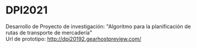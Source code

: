 # DPI2021
Desarrollo de Proyecto de investigación: "Algoritmo para la planificación de rutas de transporte de mercadería"\
Url de prototipo: <a href="http://dpi20192.gearhostpreview.com/">http://dpi20192.gearhostpreview.com/</a>
